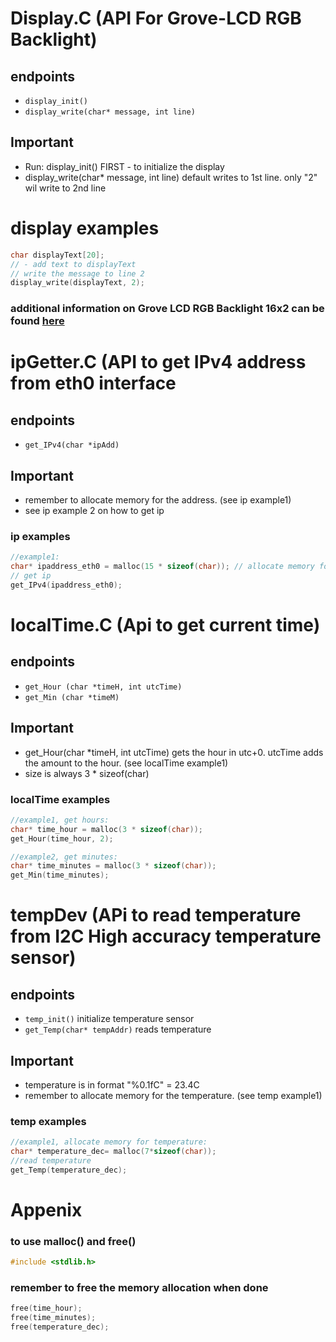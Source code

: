 
# Display.C (API For Grove-LCD RGB Backlight)

## endpoints
- `display_init()`
- `display_write(char* message, int line)`
  
## Important

- Run: display_init() FIRST - to initialize the display
- display_write(char* message, int line) default writes to 1st line. only "2" wil write to 2nd line

# display examples
```C
char displayText[20];
// - add text to displayText
// write the message to line 2
display_write(displayText, 2); 
```
### additional information on Grove LCD RGB Backlight 16x2 can be found [here](https://mars.merhot.dk/w/index.php/Grove_LCD_RGB_Backlight_16x2)


# ipGetter.C (API to get IPv4 address from eth0 interface

## endpoints
- `get_IPv4(char *ipAdd)`

## Important
- remember to allocate memory for the address. (see ip example1)
- see ip example 2 on how to get ip

### ip examples
```C
//example1:
char* ipaddress_eth0 = malloc(15 * sizeof(char)); // allocate memory for ip address
// get ip
get_IPv4(ipaddress_eth0);
```

# localTime.C (Api to get current time)

## endpoints
- `get_Hour (char *timeH, int utcTime)`
- `get_Min (char *timeM)`

## Important
- get_Hour(char *timeH, int utcTime) gets the hour in utc+0. utcTime adds the amount to the hour. (see localTime example1)
- size is always 3 * sizeof(char)

### localTime examples
```c
//example1, get hours:
char* time_hour = malloc(3 * sizeof(char));
get_Hour(time_hour, 2);
```
```c
//example2, get minutes:
char* time_minutes = malloc(3 * sizeof(char));
get_Min(time_minutes);
```

# tempDev (APi to read temperature from I2C High accuracy temperature sensor)

## endpoints
- `temp_init()` initialize temperature sensor
- `get_Temp(char* tempAddr)` reads temperature

## Important
- temperature is in format "%0.1fC" = 23.4C
- remember to allocate memory for the temperature. (see temp example1)

### temp examples
```c
//example1, allocate memory for temperature:
char* temperature_dec= malloc(7*sizeof(char));
//read temperature
get_Temp(temperature_dec);
```

# Appenix
### to use malloc() and free()
```c
#include <stdlib.h>
```
### remember to free the memory allocation when done
```c
free(time_hour);
free(time_minutes);
free(temperature_dec);
```
